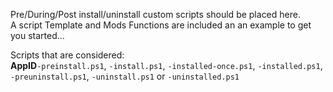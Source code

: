 Pre/During/Post install/uninstall custom scripts should be placed here.  
A script Template and Mods Functions are included an an example to get you started...  

Scripts that are considered:  
**AppID**`-preinstall.ps1`, `-install.ps1`, `-installed-once.ps1`, `-installed.ps1`, `-preuninstall.ps1`, `-uninstall.ps1` or `-uninstalled.ps1`
